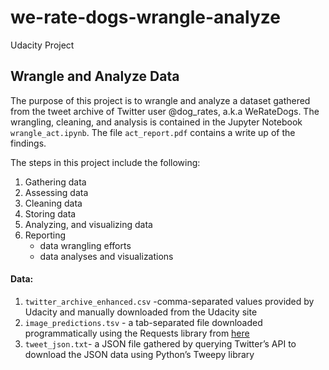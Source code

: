 # we-rate-dogs-wrangle-analyze
Udacity Project
## Wrangle and Analyze Data

The purpose of this project is to wrangle and analyze a dataset gathered from the tweet archive of Twitter user @dog_rates, a.k.a WeRateDogs. The wrangling, cleaning, and analysis is contained in the Jupyter Notebook `wrangle_act.ipynb`. The file `act_report.pdf` contains a write up of the findings. 

The steps in this project include the following:
1. Gathering data
2. Assessing data
3. Cleaning data
4. Storing data
5. Analyzing, and visualizing data
6. Reporting
    * data wrangling efforts
    * data analyses and visualizations   

#### Data:
1. `twitter_archive_enhanced.csv` -comma-separated values provided by Udacity and manually downloaded from the Udacity site
2. `image_predictions.tsv` - a tab-separated file downloaded programmatically using the Requests library from [here](https://d17h27t6h515a5.cloudfront.net/topher/2017/August/599fd2ad_image-predictions/image-predictions.tsv)
3. `tweet_json.txt`- a JSON file gathered by querying Twitter’s API to download the JSON data using Python’s Tweepy library
